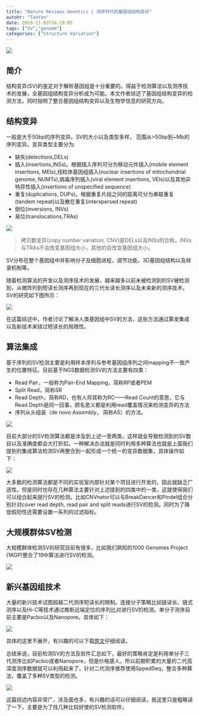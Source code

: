 ```yaml
---
title: "Nature Reviews Genetics | 测序时代的基因组结构变异"
autohr: "TaoYan"
date: 2019-11-03T16:19:05
tags: ["SV","genome"]
categories: ["Structure Variation"]
---
```


![](https://cdn.jsdelivr.net/gh/YTLogos/pic_link@master/img/20191125151327.png)

## 简介

结构变异(SV)的鉴定对于解析基因组是十分重要的。得益于检测算法以及测序技术的发展，全基因组结构变异分析成为可能。本文作者综述了基因组结构变异的检测方法，同时指明了整合基因组结构变异以及生物学信息的研究方向。

<!--more-->

## 结构变异

一般是大于50bp的序列变异。SV的大小以及类型多样， 范围从>50bp到~Mb的序列变异。变异类型主要分为:

* 缺失(delections,DELs)
* 插入(insertions,INSs)。根据插入序列可分为移动元件插入(mobile element insertions, MEIs),线粒体基因组插入(nuclear insertions of mitochondrial genome, NUMTs),病毒序列插入(viral element insertions, VEIs)以及其他非特异性插入(insertions of unspecified sequence)
* 重复(duplications, DUPs)。根据重复片段之间的距离可分为串联重复(tandem repeat)以及散在重复(interspersed repeat)
* 倒位(inversions, INVs)
* 易位(translocations,TRAs)

![](https://cdn.jsdelivr.net/gh/YTLogos/pic_link@master/img/20191125153139.png)

> 拷贝数变异(copy number variation, CNV)是DELs以及INSs的合称。INVs与TRAs不会改变基因组大小，其他的会改变基因组大小。

SV分布在整个基因组中并影响分子及细胞进程，调节功能，3D基因组结构以及转录机制等。

随着检测算法的开发以及测序技术的发展，越来越多以前未被检测到的SV被检测到，从微阵列到短读长测序再到现在的三代长读长测序以及未来新的测序技术，SV的研究如下图所示：

![](https://cdn.jsdelivr.net/gh/YTLogos/pic_link@master/img/20191125151327.png)

在这篇综述中，作者讨论了解决人类基因组中SV的方法，这些方法通过算发集成以及新技术来绕过短读长的局限性。

## 算法集成

基于序列的SV检测主要是利用样本序列与参考基因组序列之间mapping不一致产生的位置特征。目前基于NGS数据检测SV的方法主要有四类：

* Read Pair，一般称为Pair-End Mapping，简称RP或者PEM
* Split Read，简称SR
* Read Depth，简称RD，也有人将其称为RC——Read Count的意思，它与Read Depth是同一回事，顾名思义都是利用read覆盖情况来检测变异的方法
* 序列从头组装（de novo Assembly， 简称AS）的方法。

![](https://cdn.jsdelivr.net/gh/YTLogos/pic_link@master/img/20191125153355.png)

目前大部分的SV检测算法都是涉及到上述一至两类，这样就会导致检测到的SV数目以及准确度都会大打折扣。一种解决办法就是同时利用多种算法也就是上面我们提到的集成算法检测SV再整合到一起形成一个统一的变异数据集，具体操作如下：

![](https://cdn.jsdelivr.net/gh/YTLogos/pic_link@master/img/20191125154043.png)

大多数的检测算法都是不同的实验室内部针对某个项目进行开发的，因此就缺乏广适性。但是同时也存在几种算法主要针对上述提到的四类中的一类，这就使得我们可以组合起来就行SV的检测。比如CNVnator可以与BreakDancer和Pindel组合分别针对cover read depth, read pair and split reads进行SV的检测。同时为了降低假阳性还需要设置一系列的过滤指标。

## 大规模群体SV检测

大规模群体检测SV的研究目前有很多，比如我们熟知的1000 Genomes Project (1KGP)整合了19中算法进行SV的检测。

![](https://cdn.jsdelivr.net/gh/YTLogos/pic_link@master/img/20191125160500.png)

## 新兴基因组技术

大量的新兴技术试图超越二代测序短读长的限制。连接分子策略比如链读长、链式测序以及Hi-C等技术通过推断远端定位的序列比对进行SV的检测。单分子测序目前主要是Pacbio以及Nanopore。具体如下：

![](https://cdn.jsdelivr.net/gh/YTLogos/pic_link@master/img/20191125164532.png)

具体的这里不展开，有兴趣的可以下载[原文](https://www.nature.com/articles/s41576-019-0180-9.pdf)仔细阅读。

总结来说，目前检测SV的方法及软件汇总如下，最好的策略肯定是利用单分子三代测序比如Pacbio或者Nanopore，但是价格感人，所以前期积累的大量的二代高深度测序数据就可以利用起来了，针对二代测序推荐使用SppedSeq，整合多种算法，覆盖了多种SV类型的检测。

![](https://cdn.jsdelivr.net/gh/YTLogos/pic_link@master/img/20191125165220.png)

这篇综述内容非常广，涉及面也多，有兴趣的话可以仔细阅读，我这里只是粗略读了一下，主要是为了找几种比较好使的SV检测软件。





